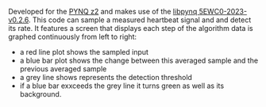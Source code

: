 Developed for the [PYNQ z2](https://www.amd.com/en/corporate/university-program/aup-boards/pynq-z2.html) and makes use of the [libpynq 5EWC0-2023-v0.2.6](https://pynq.tue.nl/libpynq/5EWC0-2023-v0.2.6/topics.html). This code can sample a measured heartbeat signal and and detect its rate. It features a screen that displays each step of the algorithm data is graphed continuously from left to right:
- a red line plot shows the sampled input
- a blue bar plot shows the change between this averaged sample and the previous averaged sample
- a grey line shows represents the detection threshold
- if a blue bar exxceeds the grey line it turns green as well as its background.
